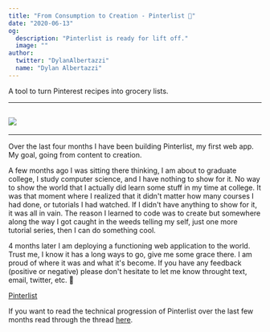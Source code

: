 ```yaml
---
title: "From Consumption to Creation - Pinterlist 🚀"
date: "2020-06-13"
og:
  description: "Pinterlist is ready for lift off."
  image: ""
author:
  twitter: "DylanAlbertazzi"
  name: "Dylan Albertazzi"
---
```


A tool to turn Pinterest recipes into grocery lists.

---

## ![](https://i.ibb.co/HH6Q7xT/pinterlist-promo.png)

---

Over the last four months I have been building Pinterlist, my first web app. My goal, going from content to creation. 

A few months ago I was sitting there thinking, I am about to graduate college, I study computer science, and I have nothing to show for it. No way to show the world that I actually did learn some stuff in my time at college. It was that moment where I realized that it didn't matter how many courses I had done, or tutorials I had watched. If I didn't have anything to show for it, it was all in vain. The reason I learned to code was to create but somewhere along the way I got caught in the weeds telling my self, just one more tutorial series, then I can do something cool.

4 months later I am deploying a functioning web application to the world. Trust me, I know it has a long ways to go, give me some grace there. I am proud of where it was and what it's become. If you have  any feedback (positive or negative) please don't hesitate to let me know throught text, email, twitter, etc. 🥳

[Pinterlist](http://pinterlist.co)




If you want to read the technical progression of Pinterlist over the last few months read through the thread [here](https://twitter.com/DylanAlbertazzi/status/1250830522172899328?s=20).
